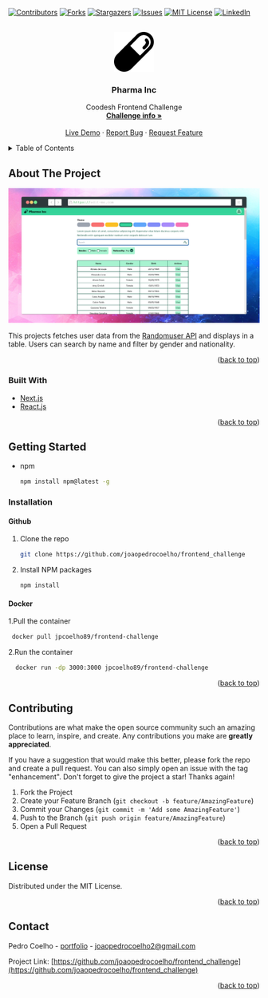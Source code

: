 <div id="top"></div>




<!-- PROJECT SHIELDS -->
<!--
*** I'm using markdown "reference style" links for readability.
*** Reference links are enclosed in brackets [ ] instead of parentheses ( ).
*** See the bottom of this document for the declaration of the reference variables
*** for contributors-url, forks-url, etc. This is an optional, concise syntax you may use.
*** https://www.markdownguide.org/basic-syntax/#reference-style-links
-->
[![Contributors][contributors-shield]][contributors-url]
[![Forks][forks-shield]][forks-url]
[![Stargazers][stars-shield]][stars-url]
[![Issues][issues-shield]][issues-url]
[![MIT License][license-shield]][license-url]
[![LinkedIn][linkedin-shield]][linkedin-url]



<!-- PROJECT LOGO -->
<br />
<div align="center">
  <a href="https://github.com/joaopedrocoelho/frontend_challenge">
    <img src="public/pill.svg" alt="Logo" width="80" height="80">
  </a>

<h3 align="center">Pharma Inc</h3>

  <p align="center">
    Coodesh Frontend Challenge
    <br />
    <a href="https://lab.coodesh.com/public-challenges/front-end-challenge-2021"><strong>Challenge info »</strong></a>
    <br />
    <br />
    <a href="https://frontend-challenge-joaopedrocoelho.vercel.app/">Live Demo</a>
    ·
    <a href="https://github.com/joaopedrocoelho/frontend_challenge/issues">Report Bug</a>
    ·
    <a href="https://github.com/joaopedrocoelho/frontend_challenge/issues">Request Feature</a>
  </p>
</div>



<!-- TABLE OF CONTENTS -->
<details>
  <summary>Table of Contents</summary>
  <ol>
    <li>
      <a href="#about-the-project">About The Project</a>
      <ul>
        <li><a href="#built-with">Built With</a></li>
      </ul>
    </li>
    <li>
      <a href="#getting-started">Getting Started</a>
      <ul>
         <li><a href="#installation">Installation</a></li>
      </ul>
    </li>
     <li><a href="#license">License</a></li>
    <li><a href="#contact">Contact</a></li>
    
  </ol>
</details>



<!-- ABOUT THE PROJECT -->
## About The Project

[![Coodesh Frontend Challenge][product-screenshot]](https://frontend-challenge-joaopedrocoelho.vercel.app/screenshot.png)

This projects fetches user data from the [Randomuser API](https://randomuser.me/) and displays in a table. Users can search by name and filter by gender and nationality.

<p align="right">(<a href="#top">back to top</a>)</p>



### Built With

* [Next.js](https://nextjs.org/)
* [React.js](https://reactjs.org/)

<p align="right">(<a href="#top">back to top</a>)</p>



<!-- GETTING STARTED -->
## Getting Started

* npm
  ```sh
  npm install npm@latest -g
  ```

### Installation

#### Github
   
1. Clone the repo
   ```sh
   git clone https://github.com/joaopedrocoelho/frontend_challenge
   ```
2. Install NPM packages
   ```sh
   npm install
   ```
#### Docker
1.Pull the container
  ```sh
   docker pull jpcoelho89/frontend-challenge
   ```
2.Run the container
```sh
  docker run -dp 3000:3000 jpcoelho89/frontend-challenge
```


  <p align="right">(<a href="#top">back to top</a>)</p>


<!-- CONTRIBUTING -->
## Contributing

Contributions are what make the open source community such an amazing place to learn, inspire, and create. Any contributions you make are **greatly appreciated**.

If you have a suggestion that would make this better, please fork the repo and create a pull request. You can also simply open an issue with the tag "enhancement".
Don't forget to give the project a star! Thanks again!

1. Fork the Project
2. Create your Feature Branch (`git checkout -b feature/AmazingFeature`)
3. Commit your Changes (`git commit -m 'Add some AmazingFeature'`)
4. Push to the Branch (`git push origin feature/AmazingFeature`)
5. Open a Pull Request

<p align="right">(<a href="#top">back to top</a>)</p>



<!-- LICENSE -->
## License

Distributed under the MIT License.

<p align="right">(<a href="#top">back to top</a>)</p>



<!-- CONTACT -->
## Contact

Pedro Coelho - [portfolio](https://www.pedrocoelhodev.com) - joaopedrocoelho2@gmail.com

Project Link: [https://github.com/joaopedrocoelho/frontend_challenge](https://github.com/joaopedrocoelho/frontend_challenge)

<p align="right">(<a href="#top">back to top</a>)</p>

<!-- MARKDOWN LINKS & IMAGES -->
<!-- https://www.markdownguide.org/basic-syntax/#reference-style-links -->
[contributors-shield]: https://img.shields.io/github/contributors/joaopedrocoelho/frontend_challenge.svg?style=for-the-badge
[contributors-url]: https://github.com/joaopedrocoelho/frontend_challenge/graphs/contributors
[forks-shield]: https://img.shields.io/github/forks/joaopedrocoelho/frontend_challenge.svg?style=for-the-badge
[forks-url]: https://github.com/joaopedrocoelho/frontend_challenge/network/members
[stars-shield]: https://img.shields.io/github/stars/joaopedrocoelho/frontend_challenge.svg?style=for-the-badge
[stars-url]: https://github.com/joaopedrocoelho/frontend_challenge/stargazers
[issues-shield]: https://img.shields.io/github/issues/joaopedrocoelho/frontend_challenge.svg?style=for-the-badge
[issues-url]: https://github.com/joaopedrocoelho/frontend_challenge/issues
[license-shield]: https://img.shields.io/github/license/joaopedrocoelho/frontend_challenge.svg?style=for-the-badge
[license-url]: https://github.com/joaopedrocoelho/frontend_challenge/blob/master/LICENSE.txt
[linkedin-shield]: https://img.shields.io/badge/-LinkedIn-black.svg?style=for-the-badge&logo=linkedin&colorB=555
[linkedin-url]: https://linkedin.com/in/pedro-coelho-dev/
[product-screenshot]: public/screenshot.png
